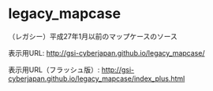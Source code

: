 # legacy_mapcase
（レガシー）平成27年1月以前のマップケースのソース

表示用URL: http://gsi-cyberjapan.github.io/legacy_mapcase/

表示用URL（フラッシュ版）: http://gsi-cyberjapan.github.io/legacy_mapcase/index_plus.html

